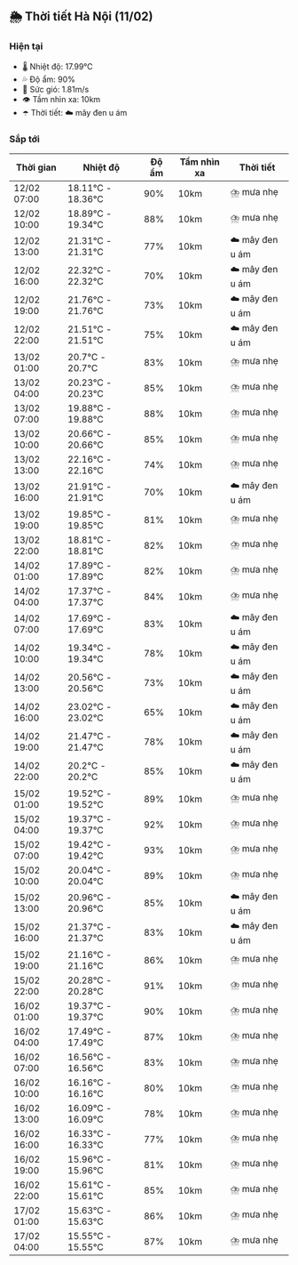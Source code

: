 ## 🌦️ Thời tiết Hà Nội (11/02)

### Hiện tại

- 🌡️ Nhiệt độ: 17.99℃
- 💦 Độ ẩm: 90%
- 💨 Sức gió: 1.81m/s
- 👁️ Tầm nhìn xa: 10km
- ☂️ Thời tiết: ☁️ mây đen u ám

### Sắp tới

| Thời gian | Nhiệt độ | Độ ẩm | Tầm nhìn xa | Thời tiết |
| --- | --- | --- | --- | --- |
| 12/02 07:00 | 18.11℃ - 18.36℃ | 90% | 10km | ⛈️ mưa nhẹ |
| 12/02 10:00 | 18.89℃ - 19.34℃ | 88% | 10km | ⛈️ mưa nhẹ |
| 12/02 13:00 | 21.31℃ - 21.31℃ | 77% | 10km | ☁️ mây đen u ám |
| 12/02 16:00 | 22.32℃ - 22.32℃ | 70% | 10km | ☁️ mây đen u ám |
| 12/02 19:00 | 21.76℃ - 21.76℃ | 73% | 10km | ☁️ mây đen u ám |
| 12/02 22:00 | 21.51℃ - 21.51℃ | 75% | 10km | ☁️ mây đen u ám |
| 13/02 01:00 | 20.7℃ - 20.7℃ | 83% | 10km | ⛈️ mưa nhẹ |
| 13/02 04:00 | 20.23℃ - 20.23℃ | 85% | 10km | ⛈️ mưa nhẹ |
| 13/02 07:00 | 19.88℃ - 19.88℃ | 88% | 10km | ⛈️ mưa nhẹ |
| 13/02 10:00 | 20.66℃ - 20.66℃ | 85% | 10km | ⛈️ mưa nhẹ |
| 13/02 13:00 | 22.16℃ - 22.16℃ | 74% | 10km | ⛈️ mưa nhẹ |
| 13/02 16:00 | 21.91℃ - 21.91℃ | 70% | 10km | ☁️ mây đen u ám |
| 13/02 19:00 | 19.85℃ - 19.85℃ | 81% | 10km | ⛈️ mưa nhẹ |
| 13/02 22:00 | 18.81℃ - 18.81℃ | 82% | 10km | ⛈️ mưa nhẹ |
| 14/02 01:00 | 17.89℃ - 17.89℃ | 82% | 10km | ⛈️ mưa nhẹ |
| 14/02 04:00 | 17.37℃ - 17.37℃ | 84% | 10km | ⛈️ mưa nhẹ |
| 14/02 07:00 | 17.69℃ - 17.69℃ | 83% | 10km | ☁️ mây đen u ám |
| 14/02 10:00 | 19.34℃ - 19.34℃ | 78% | 10km | ☁️ mây đen u ám |
| 14/02 13:00 | 20.56℃ - 20.56℃ | 73% | 10km | ☁️ mây đen u ám |
| 14/02 16:00 | 23.02℃ - 23.02℃ | 65% | 10km | ☁️ mây đen u ám |
| 14/02 19:00 | 21.47℃ - 21.47℃ | 78% | 10km | ☁️ mây đen u ám |
| 14/02 22:00 | 20.2℃ - 20.2℃ | 85% | 10km | ☁️ mây đen u ám |
| 15/02 01:00 | 19.52℃ - 19.52℃ | 89% | 10km | ⛈️ mưa nhẹ |
| 15/02 04:00 | 19.37℃ - 19.37℃ | 92% | 10km | ⛈️ mưa nhẹ |
| 15/02 07:00 | 19.42℃ - 19.42℃ | 93% | 10km | ⛈️ mưa nhẹ |
| 15/02 10:00 | 20.04℃ - 20.04℃ | 89% | 10km | ⛈️ mưa nhẹ |
| 15/02 13:00 | 20.96℃ - 20.96℃ | 85% | 10km | ☁️ mây đen u ám |
| 15/02 16:00 | 21.37℃ - 21.37℃ | 83% | 10km | ☁️ mây đen u ám |
| 15/02 19:00 | 21.16℃ - 21.16℃ | 86% | 10km | ⛈️ mưa nhẹ |
| 15/02 22:00 | 20.28℃ - 20.28℃ | 91% | 10km | ⛈️ mưa nhẹ |
| 16/02 01:00 | 19.37℃ - 19.37℃ | 90% | 10km | ⛈️ mưa nhẹ |
| 16/02 04:00 | 17.49℃ - 17.49℃ | 87% | 10km | ⛈️ mưa nhẹ |
| 16/02 07:00 | 16.56℃ - 16.56℃ | 83% | 10km | ⛈️ mưa nhẹ |
| 16/02 10:00 | 16.16℃ - 16.16℃ | 80% | 10km | ⛈️ mưa nhẹ |
| 16/02 13:00 | 16.09℃ - 16.09℃ | 78% | 10km | ⛈️ mưa nhẹ |
| 16/02 16:00 | 16.33℃ - 16.33℃ | 77% | 10km | ⛈️ mưa nhẹ |
| 16/02 19:00 | 15.96℃ - 15.96℃ | 81% | 10km | ⛈️ mưa nhẹ |
| 16/02 22:00 | 15.61℃ - 15.61℃ | 85% | 10km | ⛈️ mưa nhẹ |
| 17/02 01:00 | 15.63℃ - 15.63℃ | 86% | 10km | ⛈️ mưa nhẹ |
| 17/02 04:00 | 15.55℃ - 15.55℃ | 87% | 10km | ⛈️ mưa nhẹ |
